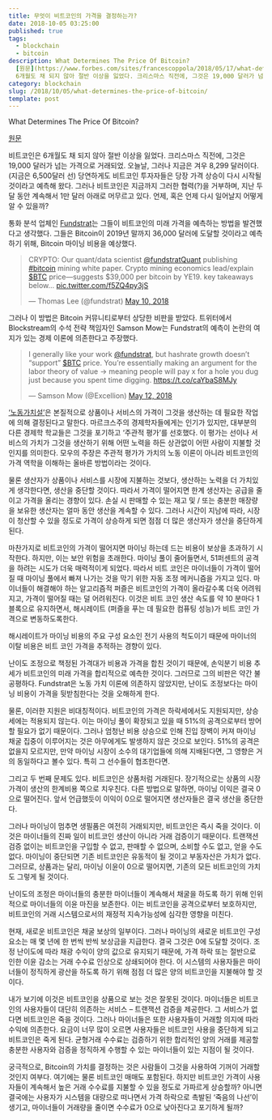 ```yaml
---
title: 무엇이 비트코인의 가격을 결정하는가?
date: 2018-10-05 03:25:00
published: true
tags:
  - blockchain
  - bitcoin
description: What Determines The Price Of Bitcoin?
  [원문](https://www.forbes.com/sites/francescoppola/2018/05/17/what-determines-the-price-of-bitcoin)  비트코인은
  6개월도 채 되지 않아 절반 이상을 잃었다. 크리스마스 직전에, 그것은 19,000 달러가 넘는 가격...
category: blockchain
slug: /2018/10/05/what-determines-the-price-of-bitcoin/
template: post
---
```


What Determines The Price Of Bitcoin?

[원문](https://www.forbes.com/sites/francescoppola/2018/05/17/what-determines-the-price-of-bitcoin)

비트코인은 6개월도 채 되지 않아 절반 이상을 잃었다. 크리스마스 직전에, 그것은 19,000 달러가 넘는 가격으로 거래되었. 오늘날, 그러나 지금은 겨우 8,299 달러이다. (지금은 6,500달러 선) 당연하게도 비트코인 투자자들은 당장 가격 상승이 다시 시작될 것이라고 예측해 왔다. 그러나 비트코인은 지금까지 그러한 협력(?)을 거부하며, 지난 두 달 동안 계속해서 1만 달러 아래로 머무르고 있다. 언제, 혹은 언제 다시 일어날지 어떻게 알 수 있을까?

통화 분석 업체인 [Fundstrat](https://www.fundstrat.com/)는 그들이 비트코인의 미래 가격을 예측하는 방법을 발견했다고 생각했다. 그들은 Bitcoin이 2019년 말까지 36,000 달러에 도달할 것이라고 예측하기 위해, Bitcoin 마이닝 비용을 예상했다.

<div class="jekyll-twitter-plugin"><blockquote class="twitter-tweet"><p lang="en" dir="ltr">CRYPTO: Our quant/data scientist <a href="https://twitter.com/fundstratQuant?ref_src=twsrc%5Etfw">@fundstratQuant</a> publishing <a href="https://twitter.com/hashtag/bitcoin?src=hash&amp;ref_src=twsrc%5Etfw">#bitcoin</a> mining white paper. Crypto mining economics lead/explain <a href="https://twitter.com/search?q=%24BTC&amp;src=ctag&amp;ref_src=twsrc%5Etfw">$BTC</a> price—suggests $39,000 per bitcoin by YE19. key takeaways below... <a href="https://t.co/f5ZQ4py3jS">pic.twitter.com/f5ZQ4py3jS</a></p>&mdash; Thomas Lee (@fundstrat) <a href="https://twitter.com/fundstrat/status/994566148007055361?ref_src=twsrc%5Etfw">May 10, 2018</a></blockquote>
<script async="" src="https://platform.twitter.com/widgets.js" charset="utf-8"></script>
</div>

그러나 이 방법은 Bitcoin 커뮤니티로부터 상당한 비판을 받았다. 트위터에서 Blockstream의 수석 전략 책임자인 Samson Mow는 Fundstrat의 예측이 논란의 여지가 있는 경제 이론에 의존한다고 주장했다.

<div class="jekyll-twitter-plugin"><blockquote class="twitter-tweet"><p lang="en" dir="ltr">I generally like your work <a href="https://twitter.com/fundstrat?ref_src=twsrc%5Etfw">@fundstrat</a>, but hashrate growth doesn’t “support” <a href="https://twitter.com/search?q=%24BTC&amp;src=ctag&amp;ref_src=twsrc%5Etfw">$BTC</a> price. You’re essentially making an argument for the labor theory of value -&gt; meaning people will pay x for a hole you dug just because you spent time digging. <a href="https://t.co/caYbaS8MJy">https://t.co/caYbaS8MJy</a></p>&mdash; Samson Mow (@Excellion) <a href="https://twitter.com/Excellion/status/995178042443141120?ref_src=twsrc%5Etfw">May 12, 2018</a></blockquote>
<script async="" src="https://platform.twitter.com/widgets.js" charset="utf-8"></script>
</div>

[‘노동가치설’](https://terms.naver.com/entry.nhn?docId=1076599&cid=40942&categoryId=31846)은 본질적으로 상품이나 서비스의 가격이 그것을 생산하는 데 필요한 작업에 의해 결정된다고 말한다. 마르크스주의 경제학자들에게는 인기가 있지만, 대부분의 다른 경제학 학교들은 그것을 포기하고 ‘주관적 평가’를 선호했다. 이 평가는 선이나 서비스의 가치가 그것을 생산하기 위해 어떤 노력을 하든 상관없이 어떤 사람이 지불할 것인지를 의미한다. 모우의 주장은 주관적 평가가 가치의 노동 이론이 아니라 비트코인의 가격 역학을 이해하는 올바른 방법이라는 것이다.

물론 생산자가 상품이나 서비스를 시장에 지불하는 것보다, 생산하는 노력을 더 가치있게 생각한다면, 생산을 중단할 것이다. 따라서 가격이 떨어지면 한계 생산자는 공급을 줄이고 가격을 올리는 경향이 있다. 손실 시 판매할 수 있는 재고 및 / 또는 충분한 매장량을 보유한 생산자는 얼마 동안 생산을 계속할 수 있다. 그러나 시간이 지남에 따라, 시장이 청산할 수 있을 정도로 가격이 상승하게 되면 점점 더 많은 생산자가 생산을 중단하게 된다.

마찬가지로 비트코인의 가격이 떨어지면 마이닝 하는데 드는 비용이 보상을 초과하기 시작한다. 하지만, 이는 보안 위험을 초래한다. 마이닝 풀이 줄어들면서, 51퍼센트의 공격을 하려는 시도가 더욱 매력적이게 되었다. 따라서 비트 코인은 마이너들이 가격이 떨어질 때 마이닝 풀에서 빠져 나가는 것을 막기 위한 자동 조정 메커니즘을 가지고 있다. 마이너들이 해결해야 하는 알고리즘적 퍼즐은 비트코인의 가격이 올라갈수록 더욱 어려워지고, 가격이 떨어질 때는 덜 어려워진다. 이것은 비트 코인 생산 속도를 약 10 분마다 1 블록으로 유지하면서, 해시레이트 (퍼즐을 푸는 데 필요한 컴퓨팅 성능)가 비트 코인 가격으로 변동하도록한다.

해시레이트가 마이닝 비용의 주요 구성 요소인 전기 사용의 척도이기 때문에 마이너의 이탈 비용은 비트 코인 가격을 추적하는 경향이 있다.

난이도 조정으로 책정된 가격대가 비용과 가격을 합친 것이기 때문에, 손익분기 비용 추세가 비트코인의 미래 가격을 합리적으로 예측한 것이다. 그러므로 그의 비판은 약간 불공평하다. Fundstrat은 노동 가치 이론에 의존하지 않았지만, 난이도 조정보다는 마이닝 비용이 가격을 뒷받침한다는 것을 오해하게 한다.

물론, 이러한 지원은 비대칭적이다. 비트코인의 가격은 하락세에서도 지원되지만, 상승세에는 적용되지 않는다. 이는 마이닝 풀이 확장되고 있을 때 51%의 공격으로부터 방어할 필요가 없기 때문이다. 그러나 엄청난 비용 상승으로 인해 진입 장벽이 커져 마이닝 채굴 집중이 이루어지는 것은 아무에게도 발생하지 않은 것으로 보인다. 51%의 공격은 없을지 모르지만, 만약 마이닝 시장이 소수의 대기업들에 의해 지배된다면, 그 영향은 거의 동일하다고 볼수 있다. 특히 그 선수들이 협조한다면.

그리고 두 번째 문제도 있다. 비트코인은 상품처럼 거래된다. 장기적으로는 상품의 시장가격이 생산의 한계비용 쪽으로 치우친다. 다른 방법으로 말하면, 마이닝 이익은 결국 0으로 떨어진다. 앞서 언급했듯이 이익이 0으로 떨어지면 생산자들은 결국 생산을 중단한다.

그러나 마이닝이 멈추면 생필품은 여전히 거래되지만, 비트코인은 즉시 죽을 것이다. 이것은 마이너들의 진짜 일이 비트코인 생산이 아니라 거래 검증이기 때문이다. 트랜잭션 검증 없이는 비트코인을 구입할 수 없고, 판매할 수 없으며, 소비할 수도 없고, 얻을 수도 없다. 마이닝이 중단되면 기존 비트코인은 유동적이 될 것이고 부동자산은 가치가 없다. 그러므로, 상품과는 달리, 마이닝 이윤이 0으로 떨어지면, 기존의 모든 비트코인의 가치도 그렇게 될 것이다.

난이도의 조정은 마이너들의 충분한 마이너들이 계속해서 채굴을 하도록 하기 위해 인위적으로 마이너들의 이윤 마진을 보존한다. 이는 비트코인을 공격으로부터 보호하지만, 비트코인의 거래 시스템으로서의 재정적 지속가능성에 심각한 영향을 미친다.

현재, 새로운 비트코인은 채굴 보상의 일부이다. 그러나 마이닝의 새로운 비트코인 구성요소는 매 몇 년에 한 번씩 반씩 보상금을 지급한다. 결국 그것은 0에 도달할 것이다. 조정 난이도에 따라 채광 수익이 양의 값으로 유지되기 때문에, 가격 하락 또는 절반으로 인한 이윤 감소는 거래 수수료 인상으로 상쇄되어야 한다. 이 시스템의 사용자들은 마이너들이 정직하게 광산을 하도록 하기 위해 점점 더 많은 양의 비트코인을 지불해야 할 것이다.

내가 보기에 이것은 비트코인을 상품으로 보는 것은 잘못된 것이다. 마이너들은 비트코인의 사용자들이 대단히 의존하는 서비스 – 트랜잭션 검증을 제공한다. 그 서비스가 없다면 비트코인은 죽을 것이다. 그러나 마이너들은 또한 사용자들이 거래할 의지에 따라 수익에 의존한다. 요금이 너무 많이 오르면 사용자들은 비트코인 사용을 중단하게 되고 비트코인은 죽게 된다. 균형거래 수수료는 검증하기 위한 합리적인 양의 거래를 제공할 충분한 사용자와 검증을 정직하게 수행할 수 있는 마이너들이 있는 지점이 될 것이다.

궁극적으로, Bitcoin의 가치를 결정하는 것은 사람들이 그것을 사용하여 기꺼이 거래할 것인지 여부다. 여기에는 물론 비트코인 매매도 포함된다. 하지만 비트코인 가격이 사용자들이 계속해서 높은 거래 수수료를 지불할 수 있을 정도로 가파르게 상승할까? 아니면 결국에는 사용자가 시스템을 대량으로 떠나면서 가격 하락으로 촉발된 ‘죽음의 나선’이 생기고, 마이너들이 거래량을 줄이면 수수료가 0으로 낮아진다고 포기하게 될까?
